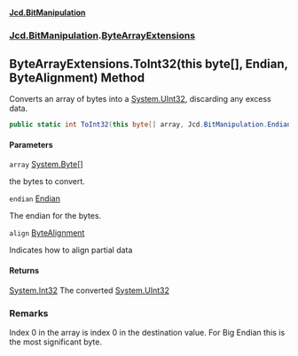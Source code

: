 #### [Jcd.BitManipulation](index 'index')

### [Jcd.BitManipulation](Jcd.BitManipulation 'Jcd.BitManipulation').[ByteArrayExtensions](Jcd.BitManipulation.ByteArrayExtensions 'Jcd.BitManipulation.ByteArrayExtensions')

## ByteArrayExtensions.ToInt32(this byte[], Endian, ByteAlignment) Method

Converts an array of bytes into a [System.UInt32](https://docs.microsoft.com/en-us/dotnet/api/System.UInt32 'System.UInt32'), discarding any excess data.

```csharp
public static int ToInt32(this byte[] array, Jcd.BitManipulation.Endian endian=Jcd.BitManipulation.Endian.Little, Jcd.BitManipulation.ByteAlignment align=Jcd.BitManipulation.ByteAlignment.InferredFromEndian);
```

#### Parameters

<a name='Jcd.BitManipulation.ByteArrayExtensions.ToInt32(thisbyte[],Jcd.BitManipulation.Endian,Jcd.BitManipulation.ByteAlignment).array'></a>

`array` [System.Byte](https://docs.microsoft.com/en-us/dotnet/api/System.Byte 'System.Byte')[[]](https://docs.microsoft.com/en-us/dotnet/api/System.Array 'System.Array')

the bytes to convert.

<a name='Jcd.BitManipulation.ByteArrayExtensions.ToInt32(thisbyte[],Jcd.BitManipulation.Endian,Jcd.BitManipulation.ByteAlignment).endian'></a>

`endian` [Endian](Jcd.BitManipulation.Endian 'Jcd.BitManipulation.Endian')

The endian for the bytes.

<a name='Jcd.BitManipulation.ByteArrayExtensions.ToInt32(thisbyte[],Jcd.BitManipulation.Endian,Jcd.BitManipulation.ByteAlignment).align'></a>

`align` [ByteAlignment](Jcd.BitManipulation.ByteAlignment 'Jcd.BitManipulation.ByteAlignment')

Indicates how to align partial data

#### Returns

[System.Int32](https://docs.microsoft.com/en-us/dotnet/api/System.Int32 'System.Int32')
The converted [System.UInt32](https://docs.microsoft.com/en-us/dotnet/api/System.UInt32 'System.UInt32')

### Remarks

Index 0 in the array is index 0 in the destination value. For Big Endian this is the
most significant byte.